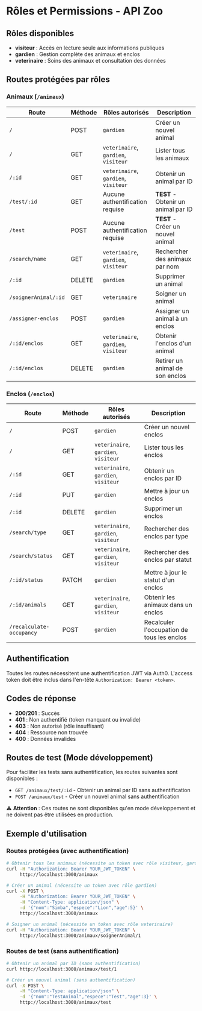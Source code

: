 # Rôles et Permissions - API Zoo

## Rôles disponibles

- **visiteur** : Accès en lecture seule aux informations publiques
- **gardien** : Gestion complète des animaux et enclos
- **veterinaire** : Soins des animaux et consultation des données

## Routes protégées par rôles

### Animaux (`/animaux`)

| Route | Méthode | Rôles autorisés | Description |
|-------|---------|-----------------|-------------|
| `/` | POST | `gardien` | Créer un nouvel animal |
| `/` | GET | `veterinaire`, `gardien`, `visiteur` | Lister tous les animaux |
| `/:id` | GET | `veterinaire`, `gardien`, `visiteur` | Obtenir un animal par ID |
| `/test/:id` | GET | Aucune authentification requise | **TEST** - Obtenir un animal par ID |
| `/test` | POST | Aucune authentification requise | **TEST** - Créer un nouvel animal |
| `/search/name` | GET | `veterinaire`, `gardien`, `visiteur` | Rechercher des animaux par nom |
| `/:id` | DELETE | `gardien` | Supprimer un animal |
| `/soignerAnimal/:id` | GET | `veterinaire` | Soigner un animal |
| `/assigner-enclos` | POST | `gardien` | Assigner un animal à un enclos |
| `/:id/enclos` | GET | `veterinaire`, `gardien`, `visiteur` | Obtenir l'enclos d'un animal |
| `/:id/enclos` | DELETE | `gardien` | Retirer un animal de son enclos |

### Enclos (`/enclos`)

| Route | Méthode | Rôles autorisés | Description |
|-------|---------|-----------------|-------------|
| `/` | POST | `gardien` | Créer un nouvel enclos |
| `/` | GET | `veterinaire`, `gardien`, `visiteur` | Lister tous les enclos |
| `/:id` | GET | `veterinaire`, `gardien`, `visiteur` | Obtenir un enclos par ID |
| `/:id` | PUT | `gardien` | Mettre à jour un enclos |
| `/:id` | DELETE | `gardien` | Supprimer un enclos |
| `/search/type` | GET | `veterinaire`, `gardien`, `visiteur` | Rechercher des enclos par type |
| `/search/status` | GET | `veterinaire`, `gardien`, `visiteur` | Rechercher des enclos par statut |
| `/:id/status` | PATCH | `gardien` | Mettre à jour le statut d'un enclos |
| `/:id/animals` | GET | `veterinaire`, `gardien`, `visiteur` | Obtenir les animaux dans un enclos |
| `/recalculate-occupancy` | POST | `gardien` | Recalculer l'occupation de tous les enclos |

## Authentification

Toutes les routes nécessitent une authentification JWT via Auth0. L'access token doit être inclus dans l'en-tête `Authorization: Bearer <token>`.

## Codes de réponse

- **200/201** : Succès
- **401** : Non authentifié (token manquant ou invalide)
- **403** : Non autorisé (rôle insuffisant)
- **404** : Ressource non trouvée
- **400** : Données invalides

## Routes de test (Mode développement)

Pour faciliter les tests sans authentification, les routes suivantes sont disponibles :

- `GET /animaux/test/:id` - Obtenir un animal par ID sans authentification
- `POST /animaux/test` - Créer un nouvel animal sans authentification

⚠️ **Attention** : Ces routes ne sont disponibles qu'en mode développement et ne doivent pas être utilisées en production.

## Exemple d'utilisation

### Routes protégées (avec authentification)

```bash
# Obtenir tous les animaux (nécessite un token avec rôle visiteur, gardien ou veterinaire)
curl -H "Authorization: Bearer YOUR_JWT_TOKEN" \
     http://localhost:3000/animaux

# Créer un animal (nécessite un token avec rôle gardien)
curl -X POST \
     -H "Authorization: Bearer YOUR_JWT_TOKEN" \
     -H "Content-Type: application/json" \
     -d '{"nom":"Simba","espece":"Lion","age":5}' \
     http://localhost:3000/animaux

# Soigner un animal (nécessite un token avec rôle veterinaire)
curl -H "Authorization: Bearer YOUR_JWT_TOKEN" \
     http://localhost:3000/animaux/soignerAnimal/1
```

### Routes de test (sans authentification)

```bash
# Obtenir un animal par ID (sans authentification)
curl http://localhost:3000/animaux/test/1

# Créer un nouvel animal (sans authentification)
curl -X POST \
     -H "Content-Type: application/json" \
     -d '{"nom":"TestAnimal","espece":"Test","age":3}' \
     http://localhost:3000/animaux/test
``` 